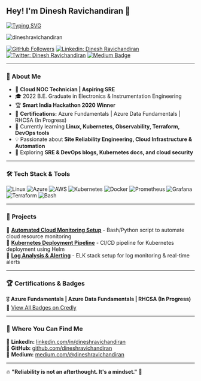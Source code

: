 ## Hey! I'm Dinesh Ravichandiran 👋 

[![Typing SVG](https://readme-typing-svg.herokuapp.com?color=%2336BCF7&lines=Cloud+NOC+Technician+🚀;Aspiring+SRE/Cloud+Engineer;Linux+|+Kubernetes+|+DevOps)](https://git.io/typing-svg)

<p align="left"> <img src="https://komarev.com/ghpvc/?username=dineshravichandiran&label=Views&color=blue&style=plastic" alt="dineshravichandiran" /> </p>

[![GitHub Followers](https://img.shields.io/github/followers/dineshravichandiran?label=follow&style=social)](https://github.com/dineshravichandiran)
[![Linkedin: Dinesh Ravichandiran](https://img.shields.io/badge/-Dinesh%20Ravichandiran-blue?style=flat-square&logo=Linkedin&logoColor=white&link=https://www.linkedin.com/in/dineshravichandiran)](https://www.linkedin.com/in/dineshravichandiran)
[![Twitter: Dinesh Ravichandiran](https://img.shields.io/twitter/follow/dineshr_?style=social)](https://twitter.com/dineshr_)
[![Medium Badge](https://img.shields.io/badge/-Medium-black?style=flat-square&logo=Medium&link=https://medium.com/@dineshravichandiran)](https://medium.com/@dineshravichandiran)

---

### 🚀 About Me
- 🏢 **Cloud NOC Technician | Aspiring SRE**
- 🎓 2022 B.E. Graduate in Electronics & Instrumentation Engineering  
- 🏆 **Smart India Hackathon 2020 Winner**  
- 📜 **Certifications:** Azure Fundamentals | Azure Data Fundamentals | RHCSA (In Progress)  
- 🌱 Currently learning **Linux, Kubernetes, Observability, Terraform, DevOps tools**  
- 💡 Passionate about **Site Reliability Engineering, Cloud Infrastructure & Automation**  
- 📖 Exploring **SRE & DevOps blogs, Kubernetes docs, and cloud security**  

---

### 🛠️ **Tech Stack & Tools**
![Linux](https://img.shields.io/badge/Linux-FCC624?style=flat-square&logo=linux&logoColor=black)
![Azure](https://img.shields.io/badge/Microsoft_Azure-0078D4?style=flat-square&logo=microsoft-azure&logoColor=white)
![AWS](https://img.shields.io/badge/AWS-232F3E?style=flat-square&logo=amazon-aws)
![Kubernetes](https://img.shields.io/badge/Kubernetes-326CE5?style=flat-square&logo=kubernetes&logoColor=white)
![Docker](https://img.shields.io/badge/Docker-2496ED?style=flat-square&logo=docker&logoColor=white)
![Prometheus](https://img.shields.io/badge/Prometheus-E6522C?style=flat-square&logo=prometheus&logoColor=white)
![Grafana](https://img.shields.io/badge/Grafana-F46800?style=flat-square&logo=grafana&logoColor=white)
![Terraform](https://img.shields.io/badge/Terraform-7B42BC?style=flat-square&logo=terraform&logoColor=white)
![Bash](https://img.shields.io/badge/Shell_Scripting-4EAA25?style=flat-square&logo=gnu-bash&logoColor=white)

---

### 📌 **Projects**
🔹 **[Automated Cloud Monitoring Setup](https://github.com/dineshravichandiran/automated-monitoring)** - Bash/Python script to automate cloud resource monitoring  
🔹 **[Kubernetes Deployment Pipeline](https://github.com/dineshravichandiran/kubernetes-pipeline)** - CI/CD pipeline for Kubernetes deployment using Helm  
🔹 **[Log Analysis & Alerting](https://github.com/dineshravichandiran/log-analysis)** - ELK stack setup for log monitoring & real-time alerts  

---

### 🏆 **Certifications & Badges**
🎖️ **Azure Fundamentals | Azure Data Fundamentals | RHCSA (In Progress)**  
🔗 [View All Badges on Credly](https://www.credly.com/users/dineshravichandiran)  

---

### 📢 **Where You Can Find Me**
📌 **LinkedIn:** [linkedin.com/in/dineshravichandiran](https://www.linkedin.com/in/dineshravichandiran)  
📌 **GitHub:** [github.com/dineshravichandiran](https://github.com/dineshravichandiran)  
📌 **Medium:** [medium.com/@dineshravichandiran](https://medium.com/@dineshravichandiran)  

---

🔥 **"Reliability is not an afterthought. It's a mindset."** 🚀  
